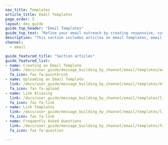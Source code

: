```yaml
---
nav_title: Templates
article_title: Email Templates
page_order: 5
layout: dev_guide
guide_top_header: "Email Templates"
guide_top_text: "Refine your email outreach by creating responsive, customized, on-brand email templates in Braze. Check out these articles to learn about how to create or upload email templates, and how to take advantage of email link templates and link aliasing."
description: "This section includes articles on email templates, email link templates, link aliasing, and more."
channel:
  - email

guide_featured_title: "Section articles"
guide_featured_list:
- name: Creating an Email Template
  link: /docs/user_guide/message_building_by_channel/email/templates/email_template/
  fa_icon: fas fa-paintbrush
- name: Uploading an Email Template
  link: /docs/user_guide/message_building_by_channel/email/templates/html_email_template/
  fa_icon: fas fa-upload
- name: Link Aliasing
  link: /docs/user_guide/message_building_by_channel/email/templates/link_aliasing/
  fa_icon: fas fa-link
- name: Link Templates
  link: /docs/user_guide/message_building_by_channel/email/templates/link_template/
  fa_icon: fas fa-link
- name: Frequently Asked Questions
  link: /docs/user_guide/message_building_by_channel/email/templates/faq/
  fa_icon: fas fa-question

---
```

<br><br>